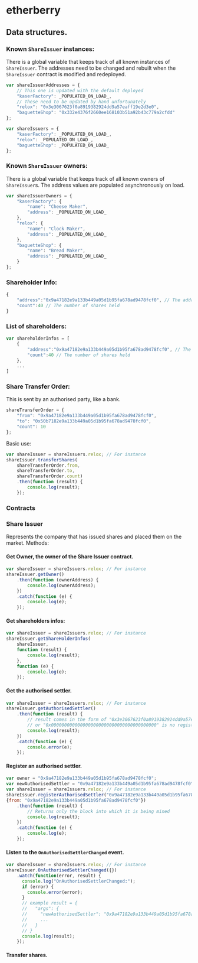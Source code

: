 # etherberry

## Data structures.
### Known `ShareIssuer` instances:
There is a global variable that keeps track of all known instances of `ShareIssuer`.
The addresses need to be changed and rebuilt when the `ShareIssuer` contract is modified and redeployed.
```Javascript
var shareIssuerAddresses = {
	// This one is updated with the default deployed
	"kaserFactory": _POPULATED_ON_LOAD_,
	// These need to be updated by hand unfortunately
	"relox": "0x3e3067623f0a8919382924dd9a57eaff19e2d3e0",
	"baguetteShop": "0x332e4376f2660ee168103b51a92b43c779a2cfdd"
};

var shareIssuers = {
	"kaserFactory": _POPULATED_ON_LOAD_,
	"relox": _POPULATED_ON_LOAD_,
	"baguetteShop": _POPULATED_ON_LOAD_
};
```

### Known `ShareIssuer` owners:
There is a global variable that keeps track of all known owners of `ShareIssuer`s.
The address values are populated asynchronously on load.
```Javascript
var shareIssuerOwners = {
	"kaserFactory": {
		"name": "Cheese Maker", 
		"address": _POPULATED_ON_LOAD_
	}, 
	"relox": {
		"name": "Clock Maker", 
		"address": _POPULATED_ON_LOAD_
	}, 
	"baguetteShop": {
		"name": "Bread Maker", 
		"address": _POPULATED_ON_LOAD_
	}
};
```

### Shareholder Info:
```Javascript
{
	"address":"0x9a47182e9a133b449a05d1b95fa678ad9478fcf0", // The address of the shareholder
	"count":40 // The number of shares held
}
```

### List of shareholders:
```Javascript
var shareholderInfos = [
	{
		"address":"0x9a47182e9a133b449a05d1b95fa678ad9478fcf0", // The address of the shareholder
		"count":40 // The number of shares held
	},
	...
]
```

### Share Transfer Order:
This is sent by an authorised party, like a bank.
```Javascript
shareTransferOrder = {
	"from": "0x9a47182e9a133b449a05d1b95fa678ad9478fcf0",
	"to": "0x50b7182e9a133b449a05d1b95fa678ad9478fcf0",
	"count": 10
};
```
Basic use:
```Javascript
var shareIssuer = shareIssuers.relox; // For instance
shareIssuer.transferShares(
	shareTransferOrder.from,
	shareTransferOrder.to,
	shareTransferOrder.count)
	.then(function (result) {
		console.log(result);
	});
```

### Contracts
### Share Issuer
Represents the company that has issued shares and placed them on the market.
Methods:
#### Get Owner, the owner of the Share Issuer contract.
```Javascript
var shareIssuer = shareIssuers.relox; // For instance
shareIssuer.getOwner()
	.then(function (ownerAddress) {
		console.log(ownerAddress);
	})
	.catch(function (e) {
		console.log(e);
	});
```

#### Get shareholders infos:
```Javascript
var shareIssuer = shareIssuers.relox; // For instance
shareIssuer.getShareHolderInfos(
	shareIssuer,
	function (result) {
		console.log(result);
	},
	function (e) {
		console.log(e);
	});
```

#### Get the authorised settler.
```Javascript
var shareIssuer = shareIssuers.relox; // For instance
shareIssuer.getAuthorisedSettler()
	.then(function (result) {
		// result comes in the form of "0x3e3067623f0a8919382924dd9a57eaff19e2d3e0"
		// or "0x0000000000000000000000000000000000000000" is no registered settler.
		console.log(result);
	})
	.catch(function (e) {
		console.error(e);
	});
```

#### Register an authorised settler.
```Javascript
var owner = "0x9a47182e9a133b449a05d1b95fa678ad9478fcf0";
var newAuthorisedSettler = "0x9a47182e9a133b449a05d1b95fa678ad9478fcf0";
var shareIssuer = shareIssuers.relox; // For instance
shareIssuer.registerAuthorisedSettler("0x9a47182e9a133b449a05d1b95fa678ad9478fcf0",
{from: "0x9a47182e9a133b449a05d1b95fa678ad9478fcf0"})
	.then(function (result) {
		// Returns only the block into which it is being mined
		console.log(result);
	})
	.catch(function (e) {
		console.log(e);
	});
```

#### Listen to the `OnAuthorisedSettlerChanged` event.
```Javascript
var shareIssuer = shareIssuers.relox; // For instance
shareIssuer.OnAuthorisedSettlerChanged({})
    .watch(function(error, result) {
      console.log("OnAuthorisedSettlerChanged:");
      if (error) {
        console.error(error);
      }
      // example result = {
      //   "args": {
      //     "newAuthorisedSettler": "0x9a47182e9a133b449a05d1b95fa678ad9478fcf0",
      //     ...
  	  //   }
  	  // }
      console.log(result);
    });
```

#### Transfer shares. 


